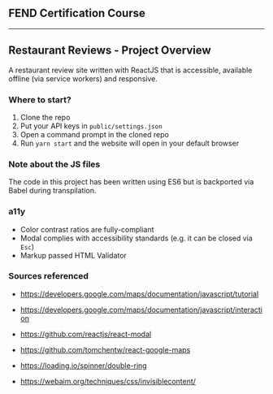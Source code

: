 ## FEND Certification Course
---

## Restaurant Reviews - Project Overview
A restaurant review site written with ReactJS that is accessible, available offline (via service workers) and responsive. 

### Where to start?

1. Clone the repo
2. Put your API keys in `public/settings.json`
3. Open a command prompt in the cloned repo
4. Run `yarn start` and the website will open in your default browser

### Note about the JS files
The code in this project has been written using ES6 but is backported via Babel during transpilation.

### a11y
* Color contrast ratios are fully-compliant
* Modal complies with accessibility standards (e.g. it can be closed via `Esc`)
* Markup passed HTML Validator


### Sources referenced
* https://developers.google.com/maps/documentation/javascript/tutorial

* https://developers.google.com/maps/documentation/javascript/interaction

* https://github.com/reactjs/react-modal

* https://github.com/tomchentw/react-google-maps

* https://loading.io/spinner/double-ring

* https://webaim.org/techniques/css/invisiblecontent/